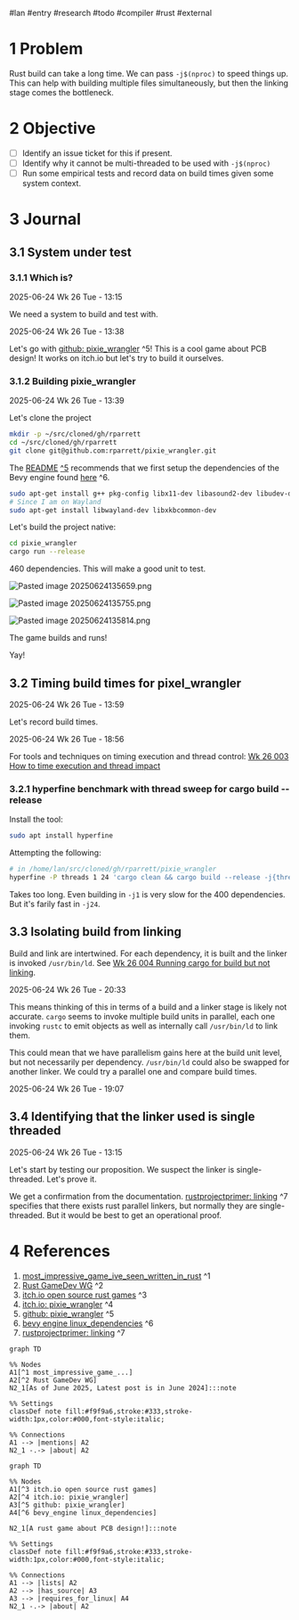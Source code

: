 \#lan #entry #research #todo #compiler #rust #external

# 1 Problem

Rust build can take a long time. We can pass `-j$(nproc)` to speed things up. This can help with building multiple files simultaneously, but then the linking stage comes the bottleneck.

# 2 Objective

* [ ] Identify an issue ticket for this if present.
* [ ] Identify why it cannot be multi-threaded to be used with `-j$(nproc)`
* [ ] Run some empirical tests and record data on build times given some system context.

# 3 Journal

## 3.1 System under test

### 3.1.1 Which is?

2025-06-24 Wk 26 Tue - 13:15

We need a system to build and test with.

2025-06-24 Wk 26 Tue - 13:38

Let's go with [github: pixie_wrangler](https://github.com/rparrett/pixie_wrangler) [<a name="5" />^5](Wk%2026%20000%20On%20why%20the%20rust%20linker%20is%20single-threaded.md#5)! This is a cool game about PCB design! It works on itch.io but let's try to build it ourselves.

### 3.1.2 Building pixie_wrangler

2025-06-24 Wk 26 Tue - 13:39

Let's clone the project

````sh
mkdir -p ~/src/cloned/gh/rparrett
cd ~/src/cloned/gh/rparrett
git clone git@github.com:rparrett/pixie_wrangler.git
````

The  [README](https://github.com/rparrett/pixie_wrangler) [^5](Wk%2026%20000%20On%20why%20the%20rust%20linker%20is%20single-threaded.md#5) recommends that we first setup the dependencies of the Bevy engine found [here](https://github.com/bevyengine/bevy/blob/latest/docs/linux_dependencies.md) [<a name="6" />^6](Wk%2026%20000%20On%20why%20the%20rust%20linker%20is%20single-threaded.md#6).

````sh
sudo apt-get install g++ pkg-config libx11-dev libasound2-dev libudev-dev libxkbcommon-x11-0
# Since I am on Wayland
sudo apt-get install libwayland-dev libxkbcommon-dev
````

Let's build the project native:

````sh
cd pixie_wrangler
cargo run --release
````

460 dependencies. This will make a good unit to test.

![Pasted image 20250624135659.png](../../../../../../../attachments/Pasted%20image%2020250624135659.png)

![Pasted image 20250624135755.png](../../../../../../../attachments/Pasted%20image%2020250624135755.png)

![Pasted image 20250624135814.png](../../../../../../../attachments/Pasted%20image%2020250624135814.png)

The game builds and runs!

Yay!

## 3.2 Timing build times for pixel_wrangler

2025-06-24 Wk 26 Tue - 13:59

Let's record build times.

2025-06-24 Wk 26 Tue - 18:56

For tools and techniques on timing execution and thread control: [Wk 26 003 How to time execution and thread impact](../../../../../../llm/weekly/2025/Wk%2026%20003%20How%20to%20time%20execution%20and%20thread%20impact.md)

### 3.2.1 hyperfine benchmark with thread sweep for cargo build -- release

Install the tool:

````sh
sudo apt install hyperfine
````

Attempting the following:

````sh
# in /home/lan/src/cloned/gh/rparrett/pixie_wrangler
hyperfine -P threads 1 24 'cargo clean && cargo build --release -j{threads}'
````

Takes too long. Even building in `-j1` is very slow for the 400 dependencies.  But it's farily fast in `-j24`.

## 3.3 Isolating build from linking

Build and link are intertwined. For each dependency, it is built and the linker is invoked `/usr/bin/ld`. See [Wk 26 004 Running cargo for build but not linking](../../../../../../llm/weekly/2025/Wk%2026%20004%20Running%20cargo%20for%20build%20but%20not%20linking.md).

2025-06-24 Wk 26 Tue - 20:33

This means thinking of this in terms of a build and a linker stage is likely not accurate. `cargo` seems to invoke multiple build units in parallel, each one invoking `rustc` to emit objects as well as internally call `/usr/bin/ld` to link them.

This could mean that we have parallelism gains here at the build unit level, but not necessarily per dependency. `/usr/bin/ld` could also be swapped for another linker. We could try a parallel one and compare build times.

2025-06-24 Wk 26 Tue - 19:07

## 3.4 Identifying that the linker used is single threaded

2025-06-24 Wk 26 Tue - 13:15

Let's start by testing our proposition. We suspect the linker is single-threaded. Let's prove it.

We get a confirmation from the documentation. [rustprojectprimer: linking](https://rustprojectprimer.com/building/linker.html) [<a name="7" />^7](Wk%2026%20000%20On%20why%20the%20rust%20linker%20is%20single-threaded.md#7) specifies that there exists rust parallel linkers, but normally they are single-threaded. But it would be best to get an operational proof.

# 4 References

1. [most_impressive_game_ive_seen_written_in_rust](https://www.reddit.com/r/rust/comments/17va1js/most_impressive_game_ive_seen_written_in_rust/) <a name="1" />^1
1. [Rust GameDev WG](https://gamedev.rs/) <a name="2" />^2
1. [itch.io open source rust games](https://itch.io/games/made-with-rust/tag-open-source) <a name="3" />^3
1. [itch.io: pixie_wrangler](https://euclidean-whale.itch.io/pixie-wrangler) <a name="4" />^4
1. [github: pixie_wrangler](https://github.com/rparrett/pixie_wrangler) ^5
1. [bevy engine linux_dependencies](https://github.com/bevyengine/bevy/blob/latest/docs/linux_dependencies.md) ^6
1. [rustprojectprimer: linking](https://rustprojectprimer.com/building/linker.html) ^7

````mermaid
graph TD

%% Nodes
A1[^1 most_impressive_game_...]
A2[^2 Rust GameDev WG]
N2_1[As of June 2025, Latest post is in June 2024]:::note

%% Settings
classDef note fill:#f9f9a6,stroke:#333,stroke-width:1px,color:#000,font-style:italic;

%% Connections
A1 --> |mentions| A2
N2_1 -.-> |about| A2
````

````mermaid
graph TD

%% Nodes
A1[^3 itch.io open source rust games]
A2[^4 itch.io: pixie_wrangler]
A3[^5 github: pixie_wrangler]
A4[^6 bevy_engine linux_dependencies]

N2_1[A rust game about PCB design!]:::note

%% Settings
classDef note fill:#f9f9a6,stroke:#333,stroke-width:1px,color:#000,font-style:italic;

%% Connections
A1 --> |lists| A2
A2 --> |has_source| A3
A3 --> |requires_for_linux| A4
N2_1 -.-> |about| A2
````

